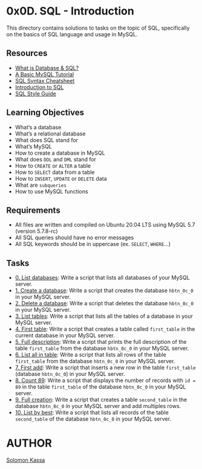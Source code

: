 # 0x0D. SQL - Introduction

This directory contains solutions to tasks on the topic of SQL, specifically on the basics of SQL language and usage in MySQL.

## Resources
* [What is Database & SQL?](https://www.youtube.com/watch?v=FR4QIeZaPeM)
* [A Basic MySQL Tutorial](https://www.digitalocean.com/community/tutorials/a-basic-mysql-tutorial)
* [SQL Syntax Cheatsheet](https://www.sqltutorial.org/sql-cheat-sheet/)
* [Introduction to SQL](https://www.w3schools.com/sql/sql_intro.asp)
* [SQL Style Guide](https://www.sqlstyle.guide/)

## Learning Objectives
* What’s a database
* What’s a relational database
* What does SQL stand for
* What’s MySQL
* How to create a database in MySQL
* What does `DDL` and `DML` stand for
* How to `CREATE` or `ALTER` a table
* How to `SELECT` data from a table
* How to `INSERT`, `UPDATE` or `DELETE` data
* What are `subqueries`
* How to use MySQL functions

## Requirements
* All files are written and compiled on Ubuntu 20.04 LTS using MySQL 5.7 (version 5.7.8-rc)
* All SQL queries should have no error messages
* All SQL keywords should be in uppercase (ex. `SELECT`, `WHERE`...)

## Tasks
* [0. List databases](./0-list_databases.sql): Write a script that lists all databases of your MySQL server.
* [1. Create a database](./1-create_database_if_missing.sql): Write a script that creates the database `hbtn_0c_0` in your MySQL server.
* [2. Delete a database](./2-remove_database.sql): Write a script that deletes the database `hbtn_0c_0` in your MySQL server.
* [3. List tables](./3-list_tables.sql): Write a script that lists all the tables of a database in your MySQL server.
* [4. First table](./4-first_table.sql): Write a script that creates a table called `first_table` in the current database in your MySQL server.
* [5. Full description](./5-full_table.sql): Write a script that prints the full description of the table `first_table` from the database `hbtn_0c_0` in your MySQL server.
* [6. List all in table](./6-list_values.sql): Write a script that lists all rows of the table `first_table` from the database `hbtn_0c_0` in your MySQL server.
* [7. First add](./7-insert_value.sql): Write a script that inserts a new row in the table `first_table` (database `hbtn_0c_0`) in your MySQL server.
* [8. Count 89](./8-count_89.sql): Write a script that displays the number of records with `id = 89` in the table `first_table` of the database `hbtn_0c_0` in your MySQL server.
* [9. Full creation](./9-full_creation.sql): Write a script that creates a table `second_table` in the database `hbtn_0c_0` in your MySQL server and add multiples rows.
* [10. List by best](./10-top_score.sql): Write a script that lists all records of the table `second_table` of the database `hbtn_0c_0` in your MySQL server.

# AUTHOR 
[Solomon Kassa](https://github.com/somonkassa/)
